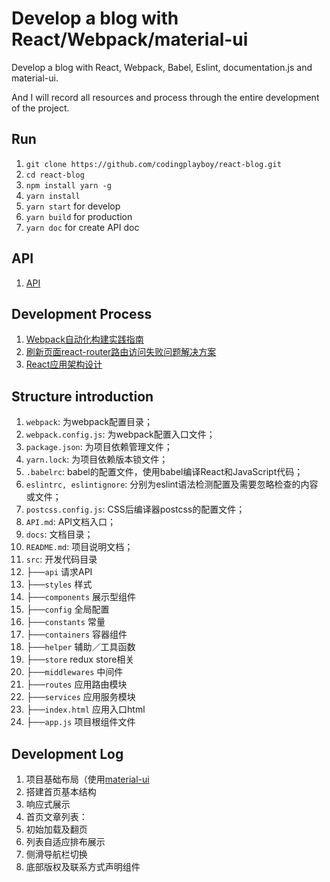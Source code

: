 # Develop a blog with React/Webpack/material-ui

Develop a blog with React, Webpack, Babel, Eslint, documentation.js and material-ui.

And I will record all resources and process through the entire development of the project.

## Run

1. `git clone https://github.com/codingplayboy/react-blog.git`
2. `cd react-blog`
3. `npm install yarn -g`
4. `yarn install`
5. `yarn start` for develop
6. `yarn build` for production
7. `yarn doc` for create API doc

## API

1. [API](https://github.com/codingplayboy/react-blog/blob/master/API.md)

## Development Process

1. [Webpack自动化构建实践指南](https://github.com/codingplayboy/react-blog/blob/master/docs/initWebpack.md)
2. [刷新页面react-router路由访问失败问题解决方案](https://github.com/codingplayboy/react-blog/blob/master/docs/webpack-dev-server-reflush-404.md)
3. [React应用架构设计](https://github.com/codingplayboy/react-blog/blob/master/docs/react-app-structure.md)

## Structure introduction

1. `webpack`: 为webpack配置目录；
2. `webpack.config.js`: 为webpack配置入口文件；
3. `package.json`: 为项目依赖管理文件；
4. `yarn.lock`: 为项目依赖版本锁文件；
5. `.babelrc`: babel的配置文件，使用babel编译React和JavaScript代码；
6. `eslintrc, eslintignore`: 分别为eslint语法检测配置及需要忽略检查的内容或文件；
7. `postcss.config.js`: CSS后编译器postcss的配置文件；
8. `API.md`: API文档入口；
9. `docs`: 文档目录；
10. `README.md`: 项目说明文档； 
11. `src`: 开发代码目录
  1. ├──`api` 请求API
  2. ├──`styles` 样式
  3. ├──`components` 展示型组件
  4. ├──`config` 全局配置
  5. ├──`constants` 常量
  6. ├──`containers` 容器组件
  7. ├──`helper` 辅助／工具函数
  8. ├──`store` redux store相关
  9. ├──`middlewares` 中间件
  10. ├──`routes` 应用路由模块
  11. ├──`services` 应用服务模块
  12. ├──`index.html` 应用入口html
  13. ├──`app.js` 项目根组件文件

## Development Log

1. 项目基础布局（使用[material-ui](https://material-ui-next.com/）)
  1. 搭建首页基本结构
  1. 响应式展示
2. 首页文章列表：
  1. 初始加载及翻页
  1. 列表自适应排布展示
3. 侧滑导航栏切换
4. 底部版权及联系方式声明组件  
